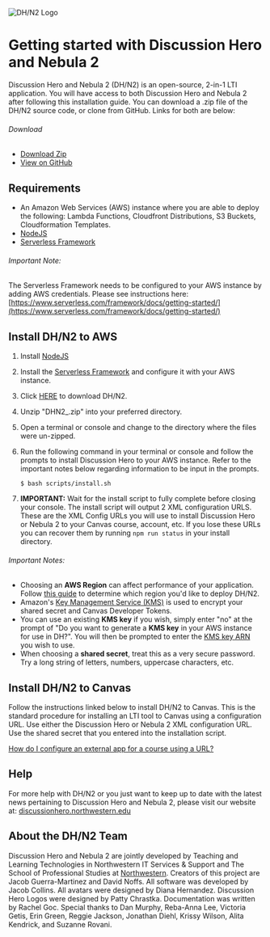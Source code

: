 ![DH/N2 Logo](https://sdg-appstore-images.s3-us-west-2.amazonaws.com/discussionHero/dh_n2.png)
# Getting started with Discussion Hero and Nebula 2 #

Discussion Hero and Nebula 2 (DH/N2) is an open-source, 2-in-1 LTI application. You will have access to both Discussion Hero and Nebula 2 after following this installation guide. You can download a .zip file of the DH/N2 source code, or clone from GitHub. Links for both are below:

###### Download
* [Download Zip](https://github.com/jcollinsnw/dhn2/archive/refs/heads/main.zip)
* [View on GitHub](https://github.com/jcollinsnw/dhn2)

## Requirements
* An Amazon Web Services (AWS) instance where you are able to deploy the following: Lambda Functions, Cloudfront Distributions, S3 Buckets, Cloudformation Templates.
* [NodeJS](https://nodejs.org/en/)
* [Serverless Framework](https://www.serverless.com/framework/docs/getting-started/)

###### Important Note:
The Serverless Framework needs to be configured to your AWS instance by adding AWS credentials. Please see instructions here: [https://www.serverless.com/framework/docs/getting-started/](https://www.serverless.com/framework/docs/getting-started/)

## Install DH/N2 to AWS

1. Install [NodeJS](https://nodejs.org/en/)
2. Install the [Serverless Framework](https://www.serverless.com/framework/docs/getting-started/) and configure it with your AWS instance.
3. Click [HERE](https://bitbucket.org/northwesternitartsdg/dhn2/downloads/DHN2_RC1.zip) to download DH/N2.
4. Unzip "DHN2_<version>.zip" into your preferred directory.
5. Open a terminal or console and change to the directory where the files were un-zipped.
6. Run the following command in your terminal or console and follow the prompts to install Discussion Hero to your AWS instance. Refer to the important notes below regarding information to be input in the prompts.

    ```shell_session
    $ bash scripts/install.sh
    ```
7. **IMPORTANT:** Wait for the install script to fully complete before closing your console. The install script will output 2 XML configuration URLS. These are the XML Config URLs you will use to install Discussion Hero or Nebula 2 to your Canvas course, account, etc. If you lose these URLs you can recover them by running `npm run status` in your install directory.

###### Important Notes:
* Choosing an **AWS Region** can affect performance of your application. Follow [this guide](https://docs.aws.amazon.com/AmazonElastiCache/latest/mem-ug/RegionsAndAZs.html) to determine which region you'd like to deploy DH/N2.
* Amazon's [Key Management Service (KMS)](https://aws.amazon.com/kms/) is used to encrypt your shared secret and Canvas Developer Tokens.
* You can use an existing **KMS key** if you wish, simply enter "no" at the prompt of "Do you want to generate a **KMS key** in your AWS instance for use in DH?". You will then be prompted to enter the [KMS key ARN](https://docs.aws.amazon.com/kms/latest/developerguide/find-cmk-id-arn.html) you wish to use.
* When choosing a **shared secret**, treat this as a very secure password. Try a long string of letters, numbers, uppercase characters, etc.

## Install DH/N2 to Canvas
Follow the instructions linked below to install DH/N2 to Canvas. This is the standard procedure for installing an LTI tool to Canvas using a configuration URL. Use either the Discussion Hero or Nebula 2 XML configuration URL. Use the shared secret that you entered into the installation script.

[How do I configure an external app for a course using a URL?](https://community.canvaslms.com/t5/Instructor-Guide/How-do-I-configure-an-external-app-for-a-course-using-a-URL/ta-p/884)

## Help
For more help with DH/N2 or you just want to keep up to date with the latest news pertaining to Discussion Hero and Nebula 2, please visit our website at: [discussionhero.northwestern.edu](https://discussionhero.northwestern.edu)

## About the DH/N2 Team

Discussion Hero and Nebula 2 are jointly developed by Teaching and Learning Technologies in Northwestern IT Services & Support and The School of Professional Studies at [Northwestern](https://northwestern.edu). Creators of this project are Jacob Guerra-Martinez and David Noffs. All software was developed by Jacob Collins. All avatars were designed by Diana Hernandez. Discussion Hero Logos were designed by Patty Chrastka. Documentation was written by Rachel Goc. Special thanks to Dan Murphy, Reba-Anna Lee, Victoria Getis, Erin Green, Reggie Jackson, Jonathan Diehl, Krissy Wilson, Alita Kendrick, and Suzanne Rovani.